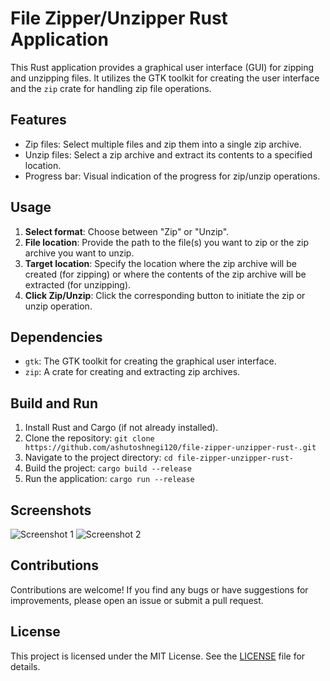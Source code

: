 # File Zipper/Unzipper Rust Application

This Rust application provides a graphical user interface (GUI) for zipping and unzipping files. It utilizes the GTK toolkit for creating the user interface and the `zip` crate for handling zip file operations.

## Features

- Zip files: Select multiple files and zip them into a single zip archive.
- Unzip files: Select a zip archive and extract its contents to a specified location.
- Progress bar: Visual indication of the progress for zip/unzip operations.

## Usage

1. **Select format**: Choose between "Zip" or "Unzip".
2. **File location**: Provide the path to the file(s) you want to zip or the zip archive you want to unzip.
3. **Target location**: Specify the location where the zip archive will be created (for zipping) or where the contents of the zip archive will be extracted (for unzipping).
4. **Click Zip/Unzip**: Click the corresponding button to initiate the zip or unzip operation.

## Dependencies

- `gtk`: The GTK toolkit for creating the graphical user interface.
- `zip`: A crate for creating and extracting zip archives.

## Build and Run

1. Install Rust and Cargo (if not already installed).
2. Clone the repository: `git clone https://github.com/ashutoshnegi120/file-zipper-unzipper-rust-.git`
3. Navigate to the project directory: `cd file-zipper-unzipper-rust-`
4. Build the project: `cargo build --release`
5. Run the application: `cargo run --release`

## Screenshots

![Screenshot 1](screenshots/screenshot1.png)
![Screenshot 2](screenshots/screenshot2.png)

## Contributions

Contributions are welcome! If you find any bugs or have suggestions for improvements, please open an issue or submit a pull request.

## License

This project is licensed under the MIT License. See the [LICENSE](LICENSE) file for details.
